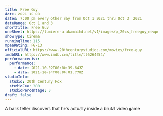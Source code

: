 ```yaml
---
title: Free Guy
date: 2021-10-03
dates: 7:00 pm every other day from Oct 1 2021 thru Oct 3  2021
dateRange: Oct 1 and 3
shortTitle: Free Guy
oneSheet: https://lumiere-a.akamaihd.net/v1/images/p_20cs_freeguy_newposter_21424_0e018134.jpeg
showType: Cinema
runningTime: 115
mpaaRating: PG-13
officialURL: https://www.20thcenturystudios.com/movies/free-guy
imdbURL: https://www.imdb.com/title/tt6264654/
performanceList:
  performance:
    - date: 2021-10-02T00:00:39.643Z
    - date: 2021-10-04T00:00:01.779Z
studioInfo:
  studio: 20th Century Fox
  studioFee: 200
  studioPercentage: 0
draft: false
---
```



A bank teller discovers that he's actually inside a brutal video game